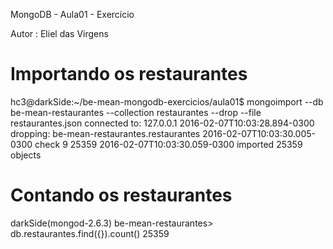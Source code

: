 MongoDB - Aula01 - Exercício

Autor : Eliel das Virgens

# Importando os restaurantes

hc3@darkSide:~/be-mean-mongodb-exercicios/aula01$ mongoimport --db be-mean-restaurantes --collection restaurantes --drop --file restaurantes.json 
connected to: 127.0.0.1
2016-02-07T10:03:28.894-0300 dropping: be-mean-restaurantes.restaurantes
2016-02-07T10:03:30.005-0300 check 9 25359
2016-02-07T10:03:30.059-0300 imported 25359 objects

# Contando os restaurantes

darkSide(mongod-2.6.3) be-mean-restaurantes> db.restaurantes.find({}).count()
25359

